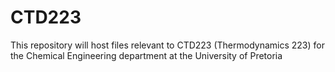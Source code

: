 # CTD223

This repository will host files relevant to CTD223 (Thermodynamics 223) for the Chemical Engineering department at the University of Pretoria


